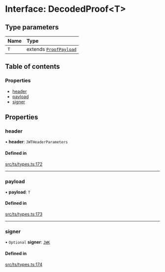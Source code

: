 # Interface: DecodedProof<T\>

## Type parameters

| Name | Type |
| :------ | :------ |
| `T` | extends [`ProofPayload`](ProofPayload.md) |

## Table of contents

### Properties

- [header](DecodedProof.md#header)
- [payload](DecodedProof.md#payload)
- [signer](DecodedProof.md#signer)

## Properties

### header

• **header**: `JWTHeaderParameters`

#### Defined in

[src/ts/types.ts:172](https://gitlab.com/i3-market/code/wp3/t3.2/conflict-resolution/non-repudiation-library/-/blob/39d8ec3/src/ts/types.ts#L172)

___

### payload

• **payload**: `T`

#### Defined in

[src/ts/types.ts:173](https://gitlab.com/i3-market/code/wp3/t3.2/conflict-resolution/non-repudiation-library/-/blob/39d8ec3/src/ts/types.ts#L173)

___

### signer

• `Optional` **signer**: [`JWK`](JWK.md)

#### Defined in

[src/ts/types.ts:174](https://gitlab.com/i3-market/code/wp3/t3.2/conflict-resolution/non-repudiation-library/-/blob/39d8ec3/src/ts/types.ts#L174)
